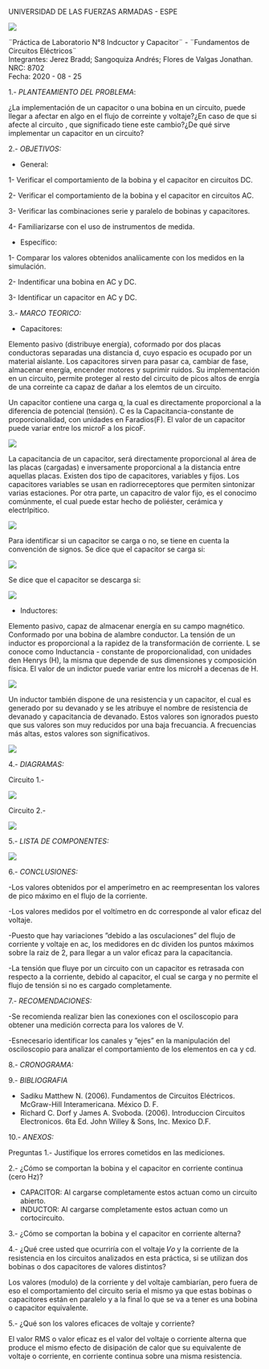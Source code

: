 UNIVERSIDAD DE LAS FUERZAS ARMADAS - ESPE

![](https://github.com/BraddJCJ/Informe5_Jerez_Sangoquiza_Zambrano/blob/master/img/Logo_ESPE.png)

¨Práctica de Laboratorio N°8 Indcuctor y Capacitor¨ - 
¨Fundamentos de Circuitos Eléctricos¨  
Integrantes: Jerez Bradd; Sangoquiza Andrés; Flores de Valgas Jonathan.  
NRC: 8702   
Fecha: 2020 - 08 - 25  

1.- *PLANTEAMIENTO DEL PROBLEMA*:

¿La implementación de un capacitor o una bobina en un circuito, puede llegar a afectar en algo en el flujo de correinte y voltaje?¿En caso de que si afecte al circuito , que significado tiene este cambio?¿De qué sirve implementar un capacitor en un circuito?

2.- *OBJETIVOS:*

* General: 

1- Verificar el comportamiento de la bobina y el capacitor en circuitos DC.

2- Verificar el comportamiento de la bobina y el capacitor en circuitos AC.

3- Verificar las combinaciones serie y paralelo de bobinas y capacitores.

4- Familiarizarse con el uso de instrumentos de medida.


* Específico:

1- Comparar los valores obtenidos analíicamente con los medidos en la simulación.

2- Indentificar una bobina en AC y DC.

3- Identificar un capacitor en AC y DC.


3.- *MARCO TEORICO:*

* Capacitores:

Elemento pasivo (distribuye energía), coformado por dos placas conductoras separadas una distancia d, cuyo espacio es ocupado por un material aislante.
Los capacitores sirven para pasar ca, cambiar de fase, almacenar energía, encender motores y suprimir ruidos.
Su implementación en un circuito, permite proteger al resto del circuito de picos altos de enrgía de una correinte ca capaz de dañar a los elemtos de un circuito.

Un capacitor contiene una carga q, la cual es directamente proporcional a la diferencia de potencial (tensión). C es la Capacitancia-constante de proporcionalidad, con unidades en Faradios(F). El valor de un capacitor puede variar entre los microF a los picoF.

![](https://github.com/BraddJCJ/Informe8/blob/master/Img.I.8/q'Cv.png)

La capacitancia de un capacitor, será directamente proporcional al área de las placas (cargadas) e inversamente proporcional a la distancia entre aquellas placas.
Existen dos tipo de capacitores, variables y fijos. Los capacitores variables se usan en radiorreceptores que permiten sintonizar varias estaciones. Por otra parte, un capacitro de valor fijo, es el conocimo comúnmente, el cual puede estar hecho de poliéster, cerámica y electrlpitico.

![](https://github.com/BraddJCJ/Informe8/blob/master/Img.I.8/CfijOvar.png)

Para identificar si un capacitor se carga o no, se tiene en cuenta la convención de signos.
Se dice que el capacitor se carga si:

![](https://github.com/BraddJCJ/Informe8/blob/master/Img.I.8/cargaDeCap.png)

Se dice que el capacitor se descarga si:

![](https://github.com/BraddJCJ/Informe8/blob/master/Img.I.8/Descarg.Cap.png)

* Inductores:

Elemento pasivo, capaz de almacenar energía en su campo magnético. Conformado por una bobina de alambre conductor. La tensión de un inductor es proporcional a la rapidez de la transformación de corriente. L se conoce como Inductancia - constante de proporcionalidad, con unidades den Henrys (H), la misma que depende de sus dimensiones y composición física. El valor de un indictor puede variar entre los microH a decenas de H.

![](https://github.com/BraddJCJ/Informe8/blob/master/Img.I.8/tension-Rapidz.png)

Un inductor también dispone de una resistencia y un capacitor, el cual es generado por su devanado y se les atribuye el nombre de resistencia de devanado y capacitancia de devanado. Estos valores son ignorados puesto que sus valores son muy reducidos por una baja frecuancia. A frecuencias más altas, estos valores son significativos.

![](https://github.com/BraddJCJ/Informe8/blob/master/Img.I.8/L.devanado.png)


4.- *DIAGRAMAS:*

Circuito 1.-

![](https://github.com/BraddJCJ/Informe8/blob/master/Img.I.8/D7c.png)

Circuito 2.-

![](https://github.com/BraddJCJ/Informe8/blob/master/Img.I.8/D7i.png)

5.- *LISTA DE COMPONENTES:*

![](https://github.com/BraddJCJ/Informe8/blob/master/Img.I.8/Matriales.png)

 
6.- *CONCLUSIONES:*

-Los valores obtenidos por el amperímetro en ac reempresentan los valores de pico máximo en el flujo de la corriente.

-Los valores medidos por el voltímetro en dc corresponde al valor eficaz del voltaje.

-Puesto que hay variaciones ”debido a las osculaciones” del flujo de corriente y voltaje en ac, los medidores en dc dividen los puntos máximos sobre la raiz de 2, para llegar a un valor eficaz para la capacitancia.

-La tensión que fluye por un circuito con un capacitor es retrasada con respecto a la corriente, debido al capacitor, el cual se carga y no permite el flujo de tensión si no es cargado completamente.

7.- *RECOMENDACIONES:*

-Se recomienda realizar bien las conexiones con el osciloscopio para obtener una medición correcta para los valores de V.

-Esnecesario identificar los canales y ”ejes” en la manipulación del osciloscopio para analizar el comportamiento de los elementos en ca y cd.

8.- *CRONOGRAMA:*


9.- *BIBLIOGRAFIA*
- Sadiku Matthew N. (2006). Fundamentos de Circuitos Eléctricos. McGraw-Hill Interamericana. México D. F.
-  Richard C. Dorf y James A. Svoboda. (2006). Introduccion Circuitos Electronicos. 6ta Ed. John Willey & Sons, Inc. Mexico D.F.

 

10.- *ANEXOS:*

Preguntas
1.- Justifique los errores cometidos en las mediciones. 

2.- ¿Cómo se comportan la bobina y el capacitor en corriente continua (cero Hz)? 

- CAPACITOR: Al cargarse completamente estos actuan como un circuito abierto.
- INDUCTOR: Al cargarse completamente estos actuan como un cortocircuito.

3.- ¿Cómo se comportan la bobina y el capacitor en corriente alterna? 

4.- ¿Qué cree usted que ocurriría con el voltaje 𝑉𝑜 y la corriente de la resistencia en los circuitos analizados en esta práctica, si se utilizan dos bobinas o dos capacitores de valores distintos? 

Los valores (modulo) de la corriente y del voltaje cambiarían, pero fuera de eso el comportamiento del circuito seria el mismo ya que estas bobinas o capacitores están en paralelo y a la final lo que se va a tener es una bobina o capacitor equivalente.

5.- ¿Qué son los valores eficaces de voltaje y corriente?

El valor RMS o valor eficaz es el valor del voltaje o corriente alterna que produce el mismo efecto de disipación de calor que su equivalente de voltaje o corriente, en corriente continua sobre una misma resistencia.

